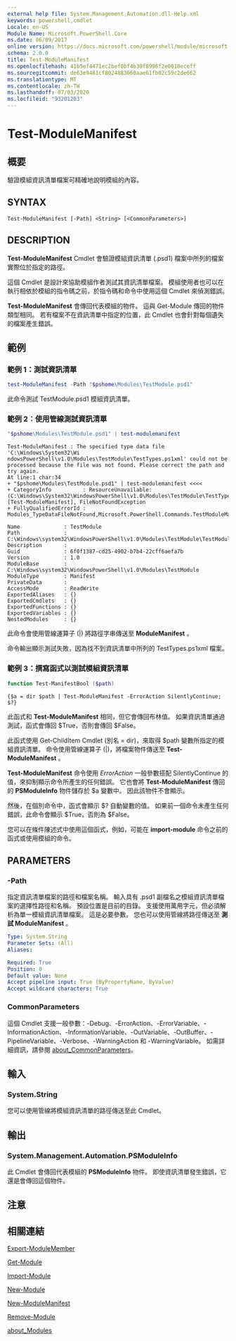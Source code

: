 ```yaml
---
external help file: System.Management.Automation.dll-Help.xml
keywords: powershell,cmdlet
Locale: en-US
Module Name: Microsoft.PowerShell.Core
ms.date: 06/09/2017
online version: https://docs.microsoft.com/powershell/module/microsoft.powershell.core/test-modulemanifest?view=powershell-7&WT.mc_id=ps-gethelp
schema: 2.0.0
title: Test-ModuleManifest
ms.openlocfilehash: 41b5ef4471ec2bef0bf4b30f8996f2e0010eceff
ms.sourcegitcommit: de63e9481cf8024883060aae61fb02c59c2de662
ms.translationtype: MT
ms.contentlocale: zh-TW
ms.lasthandoff: 07/03/2020
ms.locfileid: "93201203"
---
```

# Test-ModuleManifest

## 概要
驗證模組資訊清單檔案可精確地說明模組的內容。

## SYNTAX

```
Test-ModuleManifest [-Path] <String> [<CommonParameters>]
```

## DESCRIPTION

**Test-ModuleManifest** Cmdlet 會驗證模組資訊清單 (.psd1) 檔案中所列的檔案實際位於指定的路徑。

這個 Cmdlet 是設計來協助模組作者測試其資訊清單檔案。
模組使用者也可以在執行相依於模組的指令碼之前，於指令碼和命令中使用這個 Cmdlet 來偵測錯誤。

**Test-ModuleManifest** 會傳回代表模組的物件。
這與 Get-Module 傳回的物件類型相同。
若有檔案不在資訊清單中指定的位置，此 Cmdlet 也會針對每個遺失的檔案產生錯誤。

## 範例

### 範例 1：測試資訊清單

```powershell
test-ModuleManifest -Path "$pshome\Modules\TestModule.psd1"
```

此命令測試 TestModule.psd1 模組資訊清單。

### 範例 2︰使用管線測試資訊清單

```powershell
"$pshome\Modules\TestModule.psd1" | test-modulemanifest
```

```Output
Test-ModuleManifest : The specified type data file 'C:\Windows\System32\Wi
ndowsPowerShell\v1.0\Modules\TestModule\TestTypes.ps1xml' could not be processed because the file was not found. Please correct the path and try again.
At line:1 char:34
+ "$pshome\Modules\TestModule.psd1" | test-modulemanifest <<<<
+ CategoryInfo          : ResourceUnavailable: (C:\Windows\System32\WindowsPowerShell\v1.0\Modules\TestModule\TestTypes.ps1xml:String) [Test-ModuleManifest], FileNotFoundException
+ FullyQualifiedErrorId : Modules_TypeDataFileNotFound,Microsoft.PowerShell.Commands.TestModuleManifestCommandName

Name              : TestModule
Path              : C:\Windows\system32\WindowsPowerShell\v1.0\Modules\TestModule\TestModule.psd1
Description       :
Guid              : 6f0f1387-cd25-4902-b7b4-22cff6aefa7b
Version           : 1.0
ModuleBase        : C:\Windows\system32\WindowsPowerShell\v1.0\Modules\TestModule
ModuleType        : Manifest
PrivateData       :
AccessMode        : ReadWrite
ExportedAliases   : {}
ExportedCmdlets   : {}
ExportedFunctions : {}
ExportedVariables : {}
NestedModules     : {}
```

此命令會使用管線運算子 (|) 將路徑字串傳送至 **ModuleManifest** 。

命令輸出顯示測試失敗，因為找不到資訊清單中所列的 TestTypes.ps1xml 檔案。

### 範例 3：撰寫函式以測試模組資訊清單

```powershell
function Test-ManifestBool ($path)
```

```Output
{$a = dir $path | Test-ModuleManifest -ErrorAction SilentlyContinue; $?}
```

此函式和 **Test-ModuleManifest** 相同，但它會傳回布林值。
如果資訊清單通過測試，函式會傳回 $True，否則會傳回 $False。

此函式使用 Get-ChildItem Cmdlet (別名 = dir)，來取得 $path 變數所指定的模組資訊清單。
命令使用管線運算子 (|)，將檔案物件傳送至 **Test-ModuleManifest** 。

**Test-ModuleManifest** 命令使用 *ErrorAction* 一般參數搭配 SilentlyContinue 的值，來抑制顯示命令所產生的任何錯誤。
它也會將 **Test-ModuleManifest** 傳回的 **PSModuleInfo** 物件儲存於 $a 變數中。
因此該物件不會顯示。

然後，在個別命令中，函式會顯示 $?
自動變數的值。
如果前一個命令未產生任何錯誤，此命令會顯示 $True，否則為 $False。

您可以在條件陳述式中使用這個函式，例如，可能在 **import-module** 命令之前的函式或使用模組的命令。

## PARAMETERS

### -Path

指定資訊清單檔案的路徑和檔案名稱。
輸入具有 .psd1 副檔名之模組資訊清單檔案的選擇性路徑和名稱。
預設位置是目前的目錄。
支援使用萬用字元，但必須解析為單一模組資訊清單檔案。
這是必要參數。
您也可以使用管線將路徑傳送至 **測試 ModuleManifest** 。

```yaml
Type: System.String
Parameter Sets: (All)
Aliases:

Required: True
Position: 0
Default value: None
Accept pipeline input: True (ByPropertyName, ByValue)
Accept wildcard characters: True
```

### CommonParameters

這個 Cmdlet 支援一般參數：-Debug、-ErrorAction、-ErrorVariable、-InformationAction、-InformationVariable、-OutVariable、-OutBuffer、-PipelineVariable、-Verbose、-WarningAction 和 -WarningVariable。 如需詳細資訊，請參閱 [about_CommonParameters](https://go.microsoft.com/fwlink/?LinkID=113216)。

## 輸入

### System.String

您可以使用管線將模組資訊清單的路徑傳送至此 Cmdlet。

## 輸出

### System.Management.Automation.PSModuleInfo

此 Cmdlet 會傳回代表模組的 **PSModuleInfo** 物件。
即使資訊清單發生錯誤，它還是會傳回這個物件。

## 注意

## 相關連結

[Export-ModuleMember](Export-ModuleMember.md)

[Get-Module](Get-Module.md)

[Import-Module](Import-Module.md)

[New-Module](New-Module.md)

[New-ModuleManifest](New-ModuleManifest.md)

[Remove-Module](Remove-Module.md)

[about_Modules](About/about_Modules.md)
